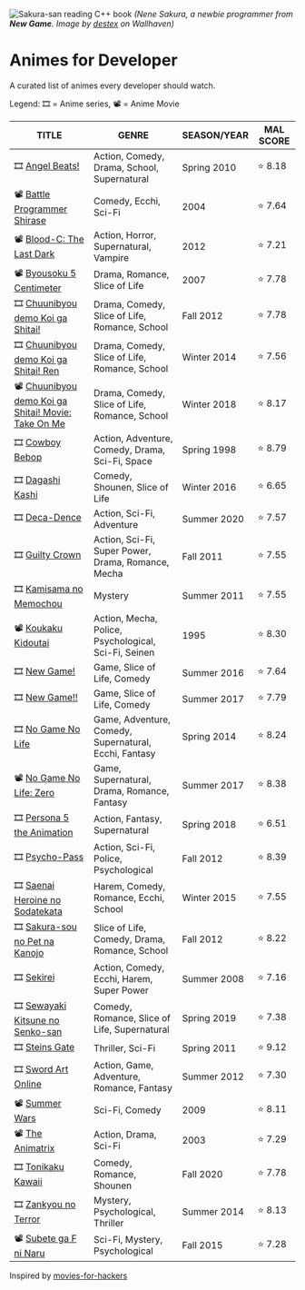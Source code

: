 ![Sakura-san reading C++ book](https://repository-images.githubusercontent.com/302617083/fb5cbc00-0a67-11eb-9c37-3f829f3f7382)
_(Nene Sakura, a newbie programmer from **New Game**. Image by [destex](https://whvn.cc/83q7ek) on Wallhaven)_

# Animes for Developer

A curated list of animes every developer should watch.

<!-- Please sort by alphabetical order (a-z) and use romaji or english title -->

Legend: 🎞 = Anime series, 📽 = Anime Movie

| TITLE                                                                                                                                     | GENRE                                                 | SEASON/YEAR | MAL SCORE |
| ----------------------------------------------------------------------------------------------------------------------------------------- | ----------------------------------------------------- | ----------- | --------- |
| 🎞 [Angel Beats!](https://myanimelist.net/anime/6547/Angel_Beats)                                                                          | Action, Comedy, Drama, School, Supernatural           | Spring 2010 | ⭐ 8.18   |
| 📽 [Battle Programmer Shirase](https://myanimelist.net/anime/579/Battle_Programmer_Shirase)                                                | Comedy, Ecchi, Sci-Fi                                 | 2004        | ⭐ 7.64   |
| 📽 [Blood-C: The Last Dark](https://myanimelist.net/anime/10681/Blood-C__The_Last_Dark)                                                    | Action, Horror, Supernatural, Vampire                 | 2012        | ⭐ 7.21   |
| 📽 [Byousoku 5 Centimeter](https://myanimelist.net/anime/1689/Byousoku_5_Centimeter)                                                       | Drama, Romance, Slice of Life                         | 2007        | ⭐ 7.78   |
| 🎞 [Chuunibyou demo Koi ga Shitai!](https://myanimelist.net/anime/14741/Chuunibyou_demo_Koi_ga_Shitai)                                     | Drama, Comedy, Slice of Life, Romance, School         | Fall 2012   | ⭐ 7.78   |
| 🎞 [Chuunibyou demo Koi ga Shitai! Ren](https://myanimelist.net/anime/14741/Chuunibyou_demo_Koi_ga_Shitai)                                 | Drama, Comedy, Slice of Life, Romance, School         | Winter 2014 | ⭐ 7.56   |
| 📽 [Chuunibyou demo Koi ga Shitai! Movie: Take On Me](https://myanimelist.net/anime/35608/Chuunibyou_demo_Koi_ga_Shitai_Movie__Take_On_Me) | Drama, Comedy, Slice of Life, Romance, School         | Winter 2018 | ⭐ 8.17   |
| 🎞 [Cowboy Bebop](https://myanimelist.net/anime/1/Cowboy_Bebop)                                                                            | Action, Adventure, Comedy, Drama, Sci-Fi, Space       | Spring 1998 | ⭐ 8.79   |
| 🎞 [Dagashi Kashi](https://myanimelist.net/anime/31636/Dagashi_Kashi)                                                                      | Comedy, Shounen, Slice of Life                        | Winter 2016 | ⭐ 6.65   |
| 🎞 [Deca-Dence](https://myanimelist.net/anime/40056/Deca-Dence)                                                                            | Action, Sci-Fi, Adventure                             | Summer 2020 | ⭐ 7.57   |
| 🎞 [Guilty Crown](https://myanimelist.net/anime/10793/Guilty_Crown)                                                                        | Action, Sci-Fi, Super Power, Drama, Romance, Mecha    | Fall 2011   | ⭐ 7.55   |
| 🎞 [Kamisama no Memochou](https://myanimelist.net/anime/10568/Kamisama_no_Memochou)                                                        | Mystery                                               | Summer 2011 | ⭐ 7.55   |
| 📽 [Koukaku Kidoutai](https://myanimelist.net/anime/43/Koukaku_Kidoutai)                                                                   | Action, Mecha, Police, Psychological, Sci-Fi, Seinen  | 1995        | ⭐ 8.30   |
| 🎞 [New Game!](https://myanimelist.net/anime/31953/New_Game)                                                                               | Game, Slice of Life, Comedy                           | Summer 2016 | ⭐ 7.64   |
| 🎞 [New Game!!](https://myanimelist.net/anime/34914/New_Game)                                                                              | Game, Slice of Life, Comedy                           | Summer 2017 | ⭐ 7.79   |
| 🎞 [No Game No Life](https://myanimelist.net/anime/19815/No_Game_No_Life)                                                                  | Game, Adventure, Comedy, Supernatural, Ecchi, Fantasy | Spring 2014 | ⭐ 8.24   |
| 📽 [No Game No Life: Zero](https://myanimelist.net/anime/33674/No_Game_No_Life__Zero)                                                      | Game, Supernatural, Drama, Romance, Fantasy           | Summer 2017 | ⭐ 8.38   |
| 🎞 [Persona 5 the Animation](https://myanimelist.net/anime/36023/Persona_5_the_Animation)                                                  | Action, Fantasy, Supernatural                         | Spring 2018 | ⭐ 6.51   |
| 🎞 [Psycho-Pass](https://myanimelist.net/anime/13601/Psycho-Pass)                                                                          | Action, Sci-Fi, Police, Psychological                 | Fall 2012   | ⭐ 8.39   |
| 🎞 [Saenai Heroine no Sodatekata](https://myanimelist.net/anime/23277/Saenai_Heroine_no_Sodatekata)                                        | Harem, Comedy, Romance, Ecchi, School                 | Winter 2015 | ⭐ 7.55   |
| 🎞 [Sakura-sou no Pet na Kanojo](https://myanimelist.net/anime/13759/Sakura-sou_no_Pet_na_Kanojo)                                          | Slice of Life, Comedy, Drama, Romance, School         | Fall 2012   | ⭐ 8.22   |
| 🎞 [Sekirei](https://myanimelist.net/anime/4063/Sekirei)                                                                                   | Action, Comedy, Ecchi, Harem, Super Power             | Summer 2008 | ⭐ 7.16   |
| 🎞 [Sewayaki Kitsune no Senko-san](https://myanimelist.net/anime/38759/Sewayaki_Kitsune_no_Senko-san)                                      | Comedy, Romance, Slice of Life, Supernatural          | Spring 2019 | ⭐ 7.38   |
| 🎞 [Steins Gate](https://myanimelist.net/anime/9253/Steins_Gate)                                                                           | Thriller, Sci-Fi                                      | Spring 2011 | ⭐ 9.12   |
| 🎞 [Sword Art Online](https://myanimelist.net/anime/11757/Sword_Art_Online)                                                                | Action, Game, Adventure, Romance, Fantasy             | Summer 2012 | ⭐ 7.30   |
| 📽 [Summer Wars](https://myanimelist.net/anime/5681/Summer_Wars)                                                                           | Sci-Fi, Comedy                                        | 2009        | ⭐ 8.11   |
| 📽 [The Animatrix](https://myanimelist.net/anime/1303/The_Animatrix)                                                                       | Action, Drama, Sci-Fi                                 | 2003        | ⭐ 7.29   |
| 🎞 [Tonikaku Kawaii](https://myanimelist.net/anime/41389/Tonikaku_Kawaii)                                                                  | Comedy, Romance, Shounen                              | Fall 2020   | ⭐ 7.78   |
| 🎞 [Zankyou no Terror](https://myanimelist.net/anime/23283/Zankyou_no_Terror)                                                              | Mystery, Psychological, Thriller                      | Summer 2014 | ⭐ 8.13   |
| 📽 [Subete ga F ni Naru](https://myanimelist.net/anime/28621/Subete_ga_F_ni_Naru)                                                          | Sci-Fi, Mystery, Psychological                        | Fall 2015   | ⭐ 7.28   |

Inspired by [movies-for-hackers](https://github.com/k4m4/movies-for-hackers)

